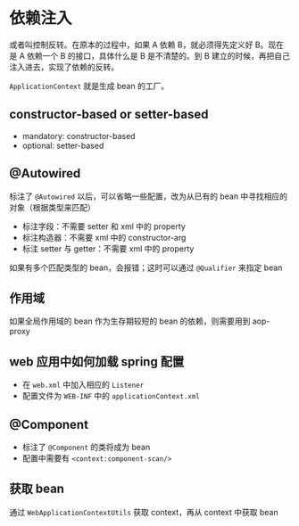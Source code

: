 # 依赖注入

或者叫控制反转。在原本的过程中，如果 A 依赖 B，就必须得先定义好 B。现在是 A 依赖一个 B 的接口，具体什么是 B 是不清楚的。到 B 建立的时候，再把自己注入进去，实现了依赖的反转。

`ApplicationContext` 就是生成 bean 的工厂。

## constructor-based or setter-based

- mandatory: constructor-based
- optional: setter-based

## @Autowired

标注了 `@Autowired` 以后，可以省略一些配置，改为从已有的 bean 中寻找相应的对象（根据类型来匹配）

- 标注字段：不需要 setter 和 xml 中的 property
- 标注构造器：不需要 xml 中的 constructor-arg
- 标注 setter 与 getter：不需要 xml 中的 property

如果有多个匹配类型的 bean，会报错；这时可以通过 `@Qualifier` 来指定 bean

## 作用域

如果全局作用域的 bean 作为生存期较短的 bean 的依赖，则需要用到 aop-proxy

## web 应用中如何加载 spring 配置

- 在 `web.xml` 中加入相应的 `Listener`
- 配置文件为 `WEB-INF` 中的 `applicationContext.xml`

## @Component

- 标注了 `@Component` 的类将成为 bean
- 配置中需要有 `<context:component-scan/>`

## 获取 bean

通过 `WebApplicationContextUtils` 获取 context，再从 context 中获取 bean